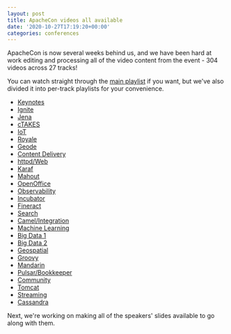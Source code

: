 ```yaml
---
layout: post
title: ApacheCon videos all available
date: '2020-10-27T17:19:20+00:00'
categories: conferences
---
```

<p>ApacheCon is now several weeks behind us, and we have been hard at work editing and processing all of the video content from the event - 304 videos across 27 tracks!</p><p>You can watch straight through the <a href="https://www.youtube.com/playlist?list=PLU2OcwpQkYCy_awEe5xwlxGTk5UieA37m" target="_blank">main playlist</a> if you want, but we've also divided it into per-track playlists for your convenience.</p><ul><li><a href="https://www.youtube.com/watch?v=iIABx20uvmw&amp;list=PLU2OcwpQkYCwk7MoywnYH7g9arSletTWv">Keynotes</a></li>
<li><a href="https://www.youtube.com/playlist?list=PLU2OcwpQkYCxCtC64NN2imiAO5kFE9hci">Ignite</a></li>
<li><a href="https://www.youtube.com/playlist?list=PLU2OcwpQkYCz2sXD9WY-j2zAwe01sSbpd">Jena</a></li>
<li><a href="https://www.youtube.com/watch?v=kZw42pGzyHs&amp;list=PLU2OcwpQkYCzJyQQrTUsiMdZPCelamJsB">cTAKES</a></li>
<li><a href="https://www.youtube.com/watch?v=AgPL8HKCpe8&amp;list=PLU2OcwpQkYCwHeTJizROY8sZXi43j0Vtg">IoT</a></li>
<li><a href="https://www.youtube.com/playlist?list=PLU2OcwpQkYCznGVF3JUMDn1r0Zhs7R5Gk">Royale</a></li>
<li><a href="https://www.youtube.com/playlist?list=PLU2OcwpQkYCxKxd7dVETcwEtx5AEDIp1j">Geode</a></li>
<li><a href="https://www.youtube.com/watch?v=UkhuO7O-pGQ&amp;list=PLU2OcwpQkYCxEOra0bvm5bNhOPpQM6_Kb">Content Delivery</a></li>
<li><a href="https://www.youtube.com/watch?v=iu0wkDq50LE&amp;list=PLU2OcwpQkYCzB6DTcRwYN3SV6rAfguree">httpd/Web</a></li>
<li><a href="https://www.youtube.com/playlist?list=PLU2OcwpQkYCwEQH9aJ3FWOOgmQGd7luQl">Karaf</a></li>
<li><a href="https://www.youtube.com/watch?v=A-GzGYEYYsk&amp;list=PLU2OcwpQkYCz2CA-3zLJwYP9xNoP9H2-M">Mahout</a></li>
<li><a href="https://www.youtube.com/watch?v=CO7nVx5rgC4&amp;list=PLU2OcwpQkYCzUOTALBVQmmlTwMczkb5yR">OpenOffice</a></li>
<li><a href="https://www.youtube.com/watch?v=DleVJwPs4i4&amp;list=PLU2OcwpQkYCwH0supvkpx6uLMDYuaxnbW">Observability</a></li>
<li><a href="https://www.youtube.com/watch?v=_UZGPA1FPaA&amp;list=PLU2OcwpQkYCxZnQ1UZ81l6YFZPWPW7mo3">Incubator</a></li>
<li><a href="https://www.youtube.com/watch?v=cwofy0GYOak&amp;list=PLU2OcwpQkYCy-bC8SmjDIKxaRiJ7sk-BY">Fineract</a></li>
<li><a href="https://www.youtube.com/watch?v=W9wfY6RJPYQ&amp;list=PLU2OcwpQkYCw7bTOP96TzqhJOibyVu5WC">Search</a></li>
<li><a href="https://www.youtube.com/watch?v=Y40ebvXbQmU&amp;list=PLU2OcwpQkYCxv3E0e1UU6F_b-ceqotcnN">Camel/Integration</a></li>
<li><a href="https://www.youtube.com/watch?v=lVLV9XLFnJI&amp;list=PLU2OcwpQkYCwFDLFsAOyTixDf2pox_m31">Machine Learning</a></li>
<li><a href="https://www.youtube.com/watch?v=QNmSXMQ-gY4&amp;list=PLU2OcwpQkYCxhqaNtjlWqqQg17hiHrMXJ">Big Data 1</a></li>
<li><a href="https://www.youtube.com/watch?v=GwmV3NN-W3g&amp;list=PLU2OcwpQkYCztjON4yyHfiXhy7gGYmLAn">Big Data 2</a></li>
<li><a href="https://www.youtube.com/watch?v=HcKTs_bkDFI&amp;list=PLU2OcwpQkYCzentpu11qsokJI9YEukmou">Geospatial</a></li>
<li><a href="https://www.youtube.com/playlist?list=PLU2OcwpQkYCxD3s8QJCCwDLhAo0lOuZC_">Groovy</a></li>
<li><a href="https://www.youtube.com/playlist?list=PLU2OcwpQkYCzZxxYeCYpGVeQlJL_mk-i6">Mandarin</a></li>
<li><a href="https://www.youtube.com/playlist?list=PLU2OcwpQkYCw8NaUchnvG6jU4zEiWKImm">Pulsar/Bookkeeper</a></li>
<li><a href="https://www.youtube.com/watch?v=IYhs5i6nuW0&amp;list=PLU2OcwpQkYCykVJqvc8CWLSx-Vkb1gPzT">Community</a></li>
<li><a href="https://www.youtube.com/watch?v=10PkrWRPgPU&amp;list=PLU2OcwpQkYCzP61koIXm_bCksSYGnvA1O">Tomcat</a></li>
<li><a href="https://www.youtube.com/watch?v=jOHWAuGoVp4&amp;list=PLU2OcwpQkYCysUWBcu1SD286fRe1Hq-0I">Streaming</a></li>
<li><a href="https://www.youtube.com/watch?v=eTUXQS7RUQw&amp;list=PLU2OcwpQkYCyLCjuLGExtiW_Bwi2mcBSc">Cassandra</a></li></ul><p>Next, we're working on making all of the speakers' slides available to go along with them.</p><p><br></p><ul>
</ul>
